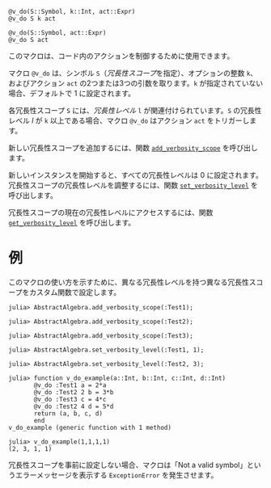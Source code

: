 ```
@v_do(S::Symbol, k::Int, act::Expr)
@v_do S k act

@v_do(S::Symbol, act::Expr)
@v_do S act
```

このマクロは、コード内のアクションを制御するために使用できます。

マクロ `@v_do` は、シンボル `S`（*冗長性スコープ*を指定）、オプションの整数 `k`、およびアクション `act` の2つまたは3つの引数を取ります。`k` が指定されていない場合、デフォルトで $1$ に設定されます。

各冗長性スコープ `S` には、*冗長性レベル* `l` が関連付けられています。`S` の冗長性レベル $l$ が `k` 以上である場合、マクロ `@v_do` はアクション `act` をトリガーします。

新しい冗長性スコープを追加するには、関数 [`add_verbosity_scope`](@ref) を呼び出します。

新しいインスタンスを開始すると、すべての冗長性レベルは $0$ に設定されます。冗長性スコープの冗長性レベルを調整するには、関数 [`set_verbosity_level`](@ref) を呼び出します。

冗長性スコープの現在の冗長性レベルにアクセスするには、関数 [`get_verbosity_level`](@ref) を呼び出します。

# 例

このマクロの使い方を示すために、異なる冗長性レベルを持つ異なる冗長性スコープをカスタム関数で設定します。

```jldoctest
julia> AbstractAlgebra.add_verbosity_scope(:Test1);

julia> AbstractAlgebra.add_verbosity_scope(:Test2);

julia> AbstractAlgebra.add_verbosity_scope(:Test3);

julia> AbstractAlgebra.set_verbosity_level(:Test1, 1);

julia> AbstractAlgebra.set_verbosity_level(:Test2, 3);

julia> function v_do_example(a::Int, b::Int, c::Int, d::Int)
       @v_do :Test1 a = 2*a
       @v_do :Test2 2 b = 3*b
       @v_do :Test3 c = 4*c
       @v_do :Test2 4 d = 5*d
       return (a, b, c, d)
       end
v_do_example (generic function with 1 method)

julia> v_do_example(1,1,1,1)
(2, 3, 1, 1)
```

冗長性スコープを事前に設定しない場合、マクロは「Not a valid symbol」というエラーメッセージを表示する `ExceptionError` を発生させます。
